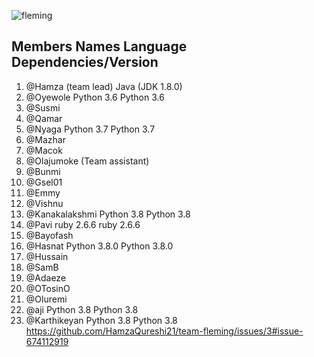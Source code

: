 ![fleming](https://user-images.githubusercontent.com/49978636/89268011-61d0f280-d651-11ea-8fd9-8629ae4a565c.png)
 
## Members Names             Language         Dependencies/Version

1. @Hamza (team lead)        Java            (JDK 1.8.0)
2. @Oyewole                  Python 3.6       Python 3.6
3. @Susmi 
4. @Qamar
5. @Nyaga                   Python 3.7       Python 3.7  
6. @Mazhar
7. @Macok
8. @Olajumoke (Team assistant)
9. @Bunmi
10. @Gsel01
11. @Emmy
12. @Vishnu
13. @Kanakalakshmi          Python 3.8     Python 3.8
14. @Pavi                   ruby 2.6.6     ruby 2.6.6
15. @Bayofash
16. @Hasnat                 Python 3.8.0   Python 3.8.0
17. @Hussain
18. @SamB
19. @Adaeze
20. @OTosinO
21. @Oluremi
22. @aji                     Python 3.8     Python 3.8
23. @Karthikeyan             Python 3.8     Python 3.8
https://github.com/HamzaQureshi21/team-fleming/issues/3#issue-674112919
